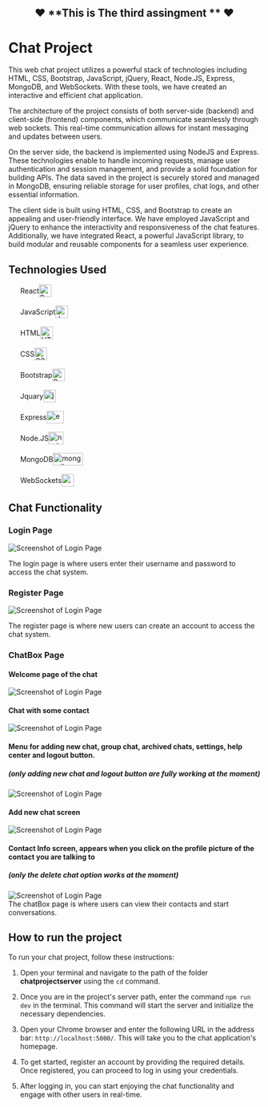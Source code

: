 

## <div align=center>❤️ **This is The third assingment ** ❤️</div>

# Chat Project

This web chat project utilizes a powerful stack of technologies including HTML, CSS, Bootstrap, JavaScript, jQuery, React, Node.JS, Express, MongoDB, and WebSockets. With these tools, we have created an interactive and efficient chat application.

The architecture of the project consists of both server-side (backend) and client-side (frontend) components, which communicate seamlessly through web sockets. This real-time communication allows for instant messaging and updates between users.

On the server side, the backend is implemented using NodeJS and Express. These technologies enable to handle incoming requests, manage user authentication and session management, and provide a solid foundation for building APIs. The data saved in the project is securely stored and managed in MongoDB, ensuring reliable storage for user profiles, chat logs, and other essential information.

The client side is built using HTML, CSS, and Bootstrap to create an appealing and user-friendly interface. We have employed JavaScript and jQuery to enhance the interactivity and responsiveness of the chat features. Additionally, we have integrated React, a powerful JavaScript library, to build modular and reusable components for a seamless user experience.

## Technologies Used
<ul style="list-style-type: none;">
  <li>
    <div style="display: flex; align-items: center;">
      <span>React</span>
      <img src="imagesForREADME/react-icon.png" alt="React Logo" width="25" height="25">
    </div>
  </li>
  </br>
  <li>
    <div style="display: flex; align-items: center;">
      <span>JavaScript</span>
      <img src="imagesForREADME/javaScript-icon.png" alt="JavaScript Logo" width="25" height="25">
    </div>
  </li>
  </br>
  <li>
    <div style="display: flex; align-items: center;">
      <span>HTML</span>
      <img src="imagesForREADME/html-5-icon.png" alt="HTML Logo" width="25" height="25">
    </div>
  </li>
  </br>
  <li>
    <div style="display: flex; align-items: center;">
      <span>CSS</span>
      <img src="imagesForREADME/css.png" alt="CSS Logo" width="25" height="25">
    </div>
  </li>
  </br>
  <li>
    <div style="display: flex; align-items: center;">
      <span>Bootstrap</span>
      <img src="imagesForREADME/bootstrap.png" alt="Bootstrap Logo" width="25" height="25">
    </div>
  </li>
  </br>
    <li>
    <div style="display: flex; align-items: center;">
      <span>Jquary</span>
      <img src="imagesForREADME/jquary.png" alt="jquary Logo" width="25" height="25">
    </div>
  </li>
  </br>
    <li>
    <div style="display: flex; align-items: center;">
      <span>Express</span>
      <img src="imagesForREADME/express.png" alt="express Logo" width="35" height="25">
    </div>
  </li>
  </br>
      <li>
    <div style="display: flex; align-items: center;">
      <span>Node.JS</span>
      <img src="imagesForREADME/nodejs.png" alt="nodejs Logo" width="30" height="25">
    </div>
  </li>
  </br>
    <li>
    <div style="display: flex; align-items: center;">
      <span>MongoDB</span>
      <img src="imagesForREADME/mongodb.png" alt="mongodb Logo" width="60" height="25">
    </div>
  </li>
  </br>
    <li>
    <div style="display: flex; align-items: center;">
      <span>WebSockets</span>
      <img src="imagesForREADME/socketio.png" alt="socketio Logo" width="25" height="25">
    </div>
  </li>
</ul>


## Chat Functionality

### Login Page

![Screenshot of Login Page](/imagesForREADME/signIn.png) 

The login page is where users enter their username and password to access the chat system.

### Register Page

![Screenshot of Login Page](/imagesForREADME/signUp.png)

The register page is where new users can create an account to access the chat system.

### ChatBox Page
#### Welcome page of the chat
![Screenshot of Login Page](/imagesForREADME/pic1.png)
</br>
#### Chat with some contact
![Screenshot of Login Page](/imagesForREADME/pic3.png)
</br>
#### Menu for adding new chat, group chat, archived chats, settings, help center and logout button.
##### (only adding new chat and logout button are fully working at the moment)
![Screenshot of Login Page](/imagesForREADME/pic4.png)
</br>
#### Add new chat screen
![Screenshot of Login Page](/imagesForREADME/pic5.png)
</br>
#### Contact Info screen, appears when you click on the profile picture of the contact you are talking to
##### (only the delete chat option works at the moment)
![Screenshot of Login Page](/imagesForREADME/pic6.png)
</br>
The chatBox page is where users can view their contacts and start conversations.


## How to run the project
To run your chat project, follow these instructions:

1.  Open your terminal and navigate to the path of the folder **chatprojectserver** using the `cd` command.
    
2.  Once you are in the project's server path, enter the command `npm run dev` in the terminal. This command will start the server and initialize the necessary dependencies.
    
3.  Open your Chrome browser and enter the following URL in the address bar: `http://localhost:5000/`. This will take you to the chat application's homepage.
    
4.  To get started, register an account by providing the required details. Once registered, you can proceed to log in using your credentials.
    
5.  After logging in, you can start enjoying the chat functionality and engage with other users in real-time.
